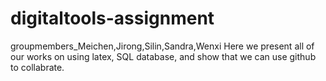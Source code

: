 # digitaltools-assignment
groupmembers_Meichen,Jirong,Silin,Sandra,Wenxi
Here we present all of our works on using latex, SQL database, and show that we can use github to collabrate.
